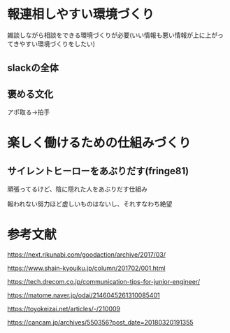 # 報連相しやすい環境づくり

雑談しながら相談をできる環境づくりが必要(いい情報も悪い情報が上に上がってきやすい環境づくりをしたい)

## slackの全体

## 褒める文化
アポ取る→拍手

# 楽しく働けるための仕組みづくり

## サイレントヒーローをあぶりだす(fringe81)
頑張ってるけど、陰に隠れた人をあぶりだす仕組み

報われない努力ほど虚しいものはないし、それすなわち絶望

# 参考文献

https://next.rikunabi.com/goodaction/archive/2017/03/

https://www.shain-kyouiku.jp/column/201702/001.html

https://tech.drecom.co.jp/communication-tips-for-junior-engineer/

https://matome.naver.jp/odai/2146045261310085401

https://toyokeizai.net/articles/-/210009

https://cancam.jp/archives/550356?post_date=20180320191355
